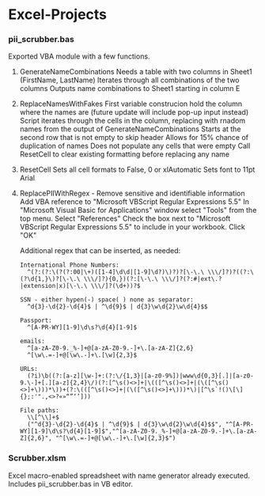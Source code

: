 # Excel-Projects

### pii_scrubber.bas
Exported VBA module with a few functions.
1. GenerateNameCombinations
     Needs a table with two columns in Sheet1 (FirstName, LastName)
     Iterates through all combinations of the two columns
     Outputs name combinations to Sheet1 starting in column E
2. ReplaceNamesWithFakes
     First variable construcion hold the column where the names are (future update will include pop-up input instead)
     Script iterates through the cells in the column, replacing with rnadom names from the output of GenerateNameCombinations
     Starts at the second row that is not empty to skip header
     Allows for 15% chance of duplication of names
     Does not populate any cells that were empty
     Call ResetCell to clear existing formatting before replacing any name
3. ResetCell
     Sets all cell formats to False, 0 or xlAutomatic
     Sets font to 11pt Arial 
6. ReplacePIIWithRegex - Remove sensitive and identifiable information
     Add VBA reference to "Microsoft VBScript Regular Expressions 5.5"
     In "Microsoft Visual Basic for Applications" window select "Tools" from the top menu. Select "References"
     Check the box next to "Microsoft VBScript Regular Expressions 5.5" to include in your workbook.
     Click "OK"

     Additional regex that can be inserted, as needed:
   
       International Phone Numbers:
         ^(?:(?:\(?(?:00|\+)([1-4]\d\d|[1-9]\d?)\)?)?[\-\.\ \\\/]?)?((?:\(?\d{1,}\)?[\-\.\ \\\/]?){0,})(?:[\-\.\ \\\/]?(?:#|ext\.?|extension|x)[\-\.\ \\\/]?(\d+))?$
        
       SSN - either hypen(-) space( ) none as separator:
         ^d{3}-\d{2}-\d{4}$ | ^\d{9}$ | d{3}\w\d{2}\w\d{4}$$
        
       Passport:
         ^[A-PR-WY][1-9]\d\s?\d{4}[1-9]$
        
       emails:
         ^[a-zA-Z0-9._%-]+@[a-zA-Z0-9.-]+\.[a-zA-Z]{2,6}
         ^[\w\.=-]+@[\w\.-]+\.[\w]{2,3}$
        
       URLs:
         (?i)\b((?:[a-z][\w-]+:(?:\/{1,3}|[a-z0-9%])|www\d{0,3}[.]|[a-z0-9.\-]+[.][a-z]{2,4}\/)(?:[^\s()<>]+|\(([^\s()<>]+|(\([^\s()<>]+\)))*\))+(?:\(([^\s()<>]+|(\([^\s()<>]+\)))*\)|[^\s`!()\[\]{};:'".,<>?«»“”‘’]))
        
       File paths:
         \\[^\\]+$
         ("^d{3}-\d{2}-\d{4}$ | ^\d{9}$ | d{3}\w\d{2}\w\d{4}$$", "^[A-PR-WY][1-9]\d\s?\d{4}[1-9]$","^[a-zA-Z0-9._%-]+@[a-zA-Z0-9.-]+\.[a-zA-Z]{2,6}", "^[\w\.=-]+@[\w\.-]+\.[\w]{2,3}$") 

### Scrubber.xlsm
Excel macro-enabled spreadsheet with name generator already executed.
Includes pii_scrubber.bas in VB editor.
